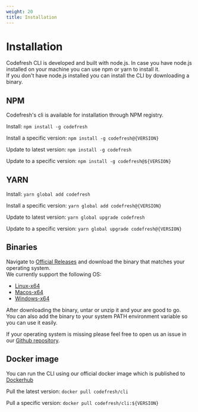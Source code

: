 ```yaml
---
weight: 20
title: Installation
---
```


# Installation
Codefresh CLI is developed and built with node.js.
In case you have node.js installed on your machine you can use npm or yarn to install it.<br>
If you don't have node.js installed you can install the CLI by downloading a binary.

## NPM
Codefresh's cli is available for installation through NPM registry.

Install:
`npm install -g codefresh`

Install a specific version:
`npm install -g codefresh@{VERSION}`

Update to latest version:
`npm install -g codefresh`

Update to a specific version:
`npm install -g codefresh@${VERSION}`

## YARN
Install:
`yarn global add codefresh`

Install a specific version:
`yarn global add codefresh@{VERSION}`

Update to latest version:
`yarn global upgrade codefresh`

Update to a specific version:
`yarn global upgrade codefresh@{VERSION}`

## Binaries
Navigate to <a href="https://github.com/codefresh-io/cli/releases" target="_blank">Official Releases</a>
and download the binary that matches your operating system.<br>
We currently support the following OS: <br>
<ul>
    <li><a href="https://github.com/codefresh-io/cli/releases/download/v0.6.6/codefresh-v0.6.6-linux-x64.tar.gz" target="_blank">Linux-x64</a></li>
    <li><a href="https://github.com/codefresh-io/cli/releases/download/v0.6.6/codefresh-v0.6.6-macos-x64.tar.gz" target="_blank">Macos-x64</a></li>
    <li><a href="https://github.com/codefresh-io/cli/releases/download/v0.6.6/codefresh-v0.6.6-win-x64.tar.gz" target="_blank">Windows-x64</a></li>
</ul> 

After downloading the binary, untar or unzip it and your are good to go.<br>
You can also add the binary to your system PATH environment variable so you can use it easily.

If your operating system is missing please feel free to open us an issue in our <a href="https://github.com/codefresh-io/cli/issues" target="_blank">Github repository</a>.

## Docker image
You can run the CLI using our official docker image which is published to <a href="https://hub.docker.com/r/codefresh/cli/" target="_blank">Dockerhub</a><br>

Pull the latest version: 
`docker pull codefresh/cli`

Pull a specific version:
`docker pull codefresh/cli:${VERSION}`

